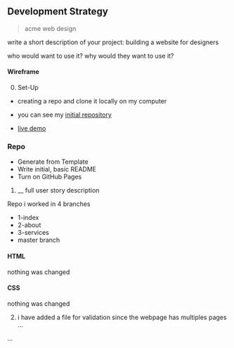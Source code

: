 ## Development Strategy
> acme web design

write a short description of your project:
building a website for designers

who would want to use it?
why would they want to use it?
 #### Wireframe


0. Set-Up
* creating a repo and clone it locally on my computer

* you  can see my [initial repository]()
* [live demo](https://jraoul2002.github.io/acme-web-design/)

### Repo
* Generate from Template
* Write initial, basic README
* Turn on GitHub Pages

1. __
full user story description

Repo
i worked in 4 branches
* 1-index
* 2-about
* 3-services
* master branch

#### HTML
nothing was changed

#### CSS
nothing was changed

2. i have added a file for validation since the webpage has multiples pages
...

...

